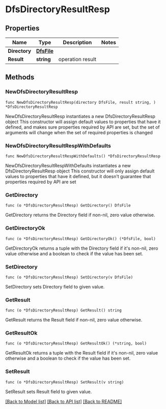 # DfsDirectoryResultResp

## Properties

Name | Type | Description | Notes
------------ | ------------- | ------------- | -------------
**Directory** | [**DfsFile**](DfsFile.md) |  | 
**Result** | **string** | operation result | 

## Methods

### NewDfsDirectoryResultResp

`func NewDfsDirectoryResultResp(directory DfsFile, result string, ) *DfsDirectoryResultResp`

NewDfsDirectoryResultResp instantiates a new DfsDirectoryResultResp object
This constructor will assign default values to properties that have it defined,
and makes sure properties required by API are set, but the set of arguments
will change when the set of required properties is changed

### NewDfsDirectoryResultRespWithDefaults

`func NewDfsDirectoryResultRespWithDefaults() *DfsDirectoryResultResp`

NewDfsDirectoryResultRespWithDefaults instantiates a new DfsDirectoryResultResp object
This constructor will only assign default values to properties that have it defined,
but it doesn't guarantee that properties required by API are set

### GetDirectory

`func (o *DfsDirectoryResultResp) GetDirectory() DfsFile`

GetDirectory returns the Directory field if non-nil, zero value otherwise.

### GetDirectoryOk

`func (o *DfsDirectoryResultResp) GetDirectoryOk() (*DfsFile, bool)`

GetDirectoryOk returns a tuple with the Directory field if it's non-nil, zero value otherwise
and a boolean to check if the value has been set.

### SetDirectory

`func (o *DfsDirectoryResultResp) SetDirectory(v DfsFile)`

SetDirectory sets Directory field to given value.


### GetResult

`func (o *DfsDirectoryResultResp) GetResult() string`

GetResult returns the Result field if non-nil, zero value otherwise.

### GetResultOk

`func (o *DfsDirectoryResultResp) GetResultOk() (*string, bool)`

GetResultOk returns a tuple with the Result field if it's non-nil, zero value otherwise
and a boolean to check if the value has been set.

### SetResult

`func (o *DfsDirectoryResultResp) SetResult(v string)`

SetResult sets Result field to given value.



[[Back to Model list]](../README.md#documentation-for-models) [[Back to API list]](../README.md#documentation-for-api-endpoints) [[Back to README]](../README.md)


